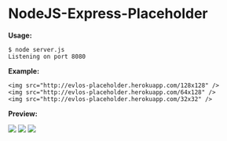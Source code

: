 NodeJS-Express-Placeholder
==========================

**Usage:**

    $ node server.js
    Listening on port 8080

**Example:**

    <img src="http://evlos-placeholder.herokuapp.com/128x128" />
    <img src="http://evlos-placeholder.herokuapp.com/64x128" />
    <img src="http://evlos-placeholder.herokuapp.com/32x32" />

**Preview:**

![](http://evlos-placeholder.herokuapp.com/128x128)
![](http://evlos-placeholder.herokuapp.com/64x128)
![](http://evlos-placeholder.herokuapp.com/32x32)
